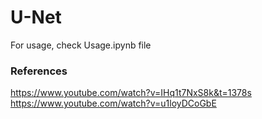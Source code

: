 # U-Net

For usage, check Usage.ipynb file

### References
https://www.youtube.com/watch?v=IHq1t7NxS8k&t=1378s<br>
https://www.youtube.com/watch?v=u1loyDCoGbE
